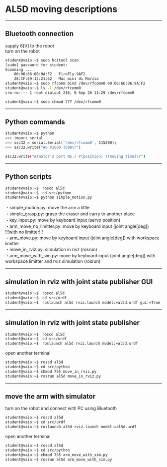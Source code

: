 # AL5D moving descriptions

---------------------------------------------------------------

## Bluetooth connection

supply 6[V] to the robot  
turn on the robot

```bash
student@vaio:~$ sudo hcitool scan 
[sudo] password for student: 
Scanning ...
	00:06:66:06:9A:F2	FireFly-9AF2
	28:CF:E9:12:21:62	Mac mini di Marzia 
student@vaio:~$ sudo rfcomm bind /dev/rfcomm0 00:06:66:06:9A:F2
student@vaio:~$ ls -l /dev/rfcomm0
crw-rw---- 1 root dialout 216, 0 Sep 26 11:29 /dev/rfcomm0

student@vaio:~$ sudo chmod 777 /dev/rfcomm0
```

---------------------------------------------------------------

## Python commands

```bash
student@vaio:~$ python
>>> import serial
>>> ssc32 = serial.Serial('/dev/rfcomm0', 115200);
>>> ssc32.write("#0 P1600 T500\r")  
```
```bash
ssc32.write("#(motor's port No.) P(position) T(moving time)\r")
``` 

---------------------------------------------------------------

## Python scripts

```bash
student@vaio:~$　roscd al5d
student@vaio:~$　cd src/python
student@vaio:~$ python simple_motion.py
```
・simple_motion.py: move the arm a little  
・simple_grasp.py: grasp the eraser and carry to another place  
・key_input.py: move by keyboard input (servo position)  
・arm_move_no_limitter.py: move by keyboard input (joint angle[deg]) !!!with no limitter!!!  
・arm_move.py: move by keyboard input (joint angle[deg]) with workspace limitter   
・move_in_rviz.py: simulation in rviz (rosrun)  
・arm_move_with_sim.py: move by keyboard input (joint angle[deg]) with workspace limitter and rviz simulation (rosrun)   

---------------------------------------------------------------

## simulation in rviz with joint state publisher GUI    

```bash
student@vaio:~$　roscd al5d
student@vaio:~$　cd src/urdf
student@vaio:~$　roslaunch al5d rviz.launch model:=al5d.urdf gui:=True
```

---------------------------------------------------------------

## simulation in rviz with joint state publisher     

```bash
student@vaio:~$　roscd al5d
student@vaio:~$　cd src/urdf
student@vaio:~$　roslaunch al5d rviz.launch model:=al5d.urdf
```
open another terminal

```bash
student@vaio:~$ roscd al5d
student@vaio:~$ cd src/python
student@vaio:~$ chmod 755 move_in_rviz.py
student@vaio:~$ rosrun al5d move_in_rviz.py
```

---------------------------------------------------------------

## move the arm with simulator

turn on the robot and connect with PC using Bluetooth

```bash
student@vaio:~$ roscd al5d
student@vaio:~$ cd src/urdf
student@vaio:~$ roslaunch al5d rviz.launch model:=al5d.urdf
```
open another terminal

```bash
student@vaio:~$ roscd al5d
student@vaio:~$ cd src/python
student@vaio:~$ chmod 755 arm_move_with_sim.py
student@vaio:~$ rosrun al5d arm_move_with_sim.py
```

